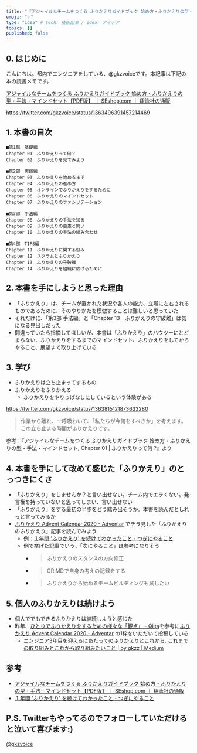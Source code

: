 ```yaml
---
title: "『アジャイルなチームをつくる ふりかえりガイドブック 始め方・ふりかえりの型・手法・マインドセット』読書メモ"
emoji: "✨"
type: "idea" # tech: 技術記事 / idea: アイデア
topics: []
published: false
---
```

## 0. はじめに
こんにちは。都内でエンジニアをしている、@gkzvoiceです。本記事は下記の本の読書メモです。

[アジャイルなチームをつくる ふりかえりガイドブック 始め方・ふりかえりの型・手法・マインドセット【PDF版】 ｜ SEshop.com ｜ 翔泳社の通販](https://www.seshop.com/product/detail/24383)

https://twitter.com/gkzvoice/status/1363496391457214469


## 1. 本書の目次

```
■第1部　基礎編
Chapter 01　ふりかえりって何？
Chapter 02　ふりかえりを見てみよう

■第2部　実践編
Chapter 03　ふりかえりを始めるまで
Chapter 04　ふりかえりの進め方
Chapter 05　オンラインでふりかえりをするために
Chapter 06　ふりかえりのマインドセット
Chapter 07　ふりかえりのファシリテーション

■第3部　手法編
Chapter 08　ふりかえりの手法を知る
Chapter 09　ふりかえりの要素と問い
Chapter 10　ふりかえりの手法の組み合わせ

■第4部　TIPS編
Chapter 11　ふりかえりに関する悩み
Chapter 12　スクラムとふりかえり
Chapter 13　ふりかえりの守破離
Chapter 14　ふりかえりを組織に広げるために

```

## 2. 本書を手にしようと思った理由
- 「ふりかえり」は、チームが置かれた状況や各人の能力、立場に左右されるものであるために、そのやりかたを模倣することは難しいと思っていた
- それだけに、「第3部 手法編」と「Chapter 13　ふりかえりの守破離」は気になる見出しだった
- 間違っていたら指摘してほしいが、本書は「ふりかえり」のハウツーにとどまらない、ふりかえりをするまでのマインドセット、ふりかえりをしてからやること、展望まで取り上げている

## 3. 学び
- ふりかえりは立ち止まってするもの
- ふりかえりをふりかえる
  - ふりかえりをやりっぱなしにしているという体験がある

https://twitter.com/gkzvoice/status/1363815121873633280

> 作業から離れ、一呼吸おいて、「私たちが今何をすべきか」を考えます。この立ち止まる時間がふりかえりです。

参考：『アジャイルなチームをつくる ふりかえりガイドブック 始め方・ふりかえりの型・手法・マインドセット, Chapter 01 | ふりかえりって何 ?』より


## 4. 本書を手にして改めて感じた「ふりかえり」のとっつきにくさ

- 「ふりかえり」をしませんか？と言い出せない。チーム内でエラくない。発言権を持っていないと思ってしまい、言い出せない
-  「ふりかえり」をする最初の半歩をどう踏み出そうか。本書を読んだとしれっと言ってみるか
- [ふりかえり Advent Calendar 2020 - Adventar](https://adventar.org/calendars/5249) でチラ見した「ふりかえりのふりかえり」記事を読んでみよう
  - 例：[１年間 'ふりかえり' を続けてわかったこと・つぎにやること](https://zenn.dev/aocm/articles/06d3321baead53468828)
  - 例で挙げた記事でいう、「次にやること」は参考になりそう
    - > ふりかえりのスタンスの方向修正
    - > ORIMDで自身の考えの記録をする
    - > ふりかえりから始めるチームビルディングも試したい


## 5. 個人のふりかえりは続けよう

- 個人ででもできるふりかえりは継続しようと感じた
- 昨年、[ひとりでふりかえりをするための様々な「観点」 - Qiita](https://qiita.com/viva_tweet_x/items/726ab63fdb9912ab9b39)を参考に[ふりかえり Advent Calendar 2020 - Adventar](https://adventar.org/calendars/5249) の1枠をいただいて投稿している
  - [エンジニア3年目を迎えるにあたってのふりかえりとこれから. これまでの取り組みとこれから取り組みたいこと | by gkzz | Medium](https://link.medium.com/VRJmdrfv6db )

## 参考

- [アジャイルなチームをつくる ふりかえりガイドブック 始め方・ふりかえりの型・手法・マインドセット【PDF版】 ｜ SEshop.com ｜ 翔泳社の通販](https://www.seshop.com/product/detail/24383)
- [１年間 'ふりかえり' を続けてわかったこと・つぎにやること](https://zenn.dev/aocm/articles/06d3321baead53468828)

## P.S. Twitterもやってるのでフォローしていただけると泣いて喜びます:)

[@gkzvoice](https://twitter.com/gkzvoice)